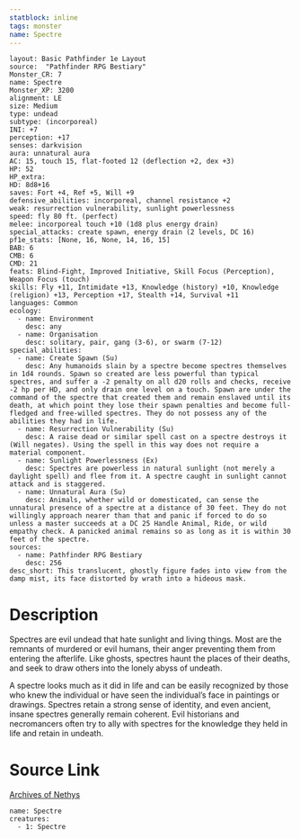 ```yaml
---
statblock: inline
tags: monster
name: Spectre
---
```

```statblock
layout: Basic Pathfinder 1e Layout
source:  "Pathfinder RPG Bestiary"
Monster_CR: 7
name: Spectre
Monster_XP: 3200
alignment: LE
size: Medium
type: undead
subtype: (incorporeal)
INI: +7
perception: +17
senses: darkvision
aura: unnatural aura
AC: 15, touch 15, flat-footed 12 (deflection +2, dex +3)
HP: 52
HP_extra: 
HD: 8d8+16
saves: Fort +4, Ref +5, Will +9
defensive_abilities: incorporeal, channel resistance +2
weak: resurrection vulnerability, sunlight powerlessness
speed: fly 80 ft. (perfect)
melee: incorporeal touch +10 (1d8 plus energy drain)
special_attacks: create spawn, energy drain (2 levels, DC 16)
pf1e_stats: [None, 16, None, 14, 16, 15]
BAB: 6
CMB: 6
CMD: 21
feats: Blind-Fight, Improved Initiative, Skill Focus (Perception), Weapon Focus (touch)
skills: Fly +11, Intimidate +13, Knowledge (history) +10, Knowledge (religion) +13, Perception +17, Stealth +14, Survival +11
languages: Common
ecology:
  - name: Environment
    desc: any
  - name: Organisation
    desc: solitary, pair, gang (3-6), or swarm (7-12)
special_abilities:
  - name: Create Spawn (Su)
    desc: Any humanoids slain by a spectre become spectres themselves in 1d4 rounds. Spawn so created are less powerful than typical spectres, and suffer a -2 penalty on all d20 rolls and checks, receive -2 hp per HD, and only drain one level on a touch. Spawn are under the command of the spectre that created them and remain enslaved until its death, at which point they lose their spawn penalties and become full-fledged and free-willed spectres. They do not possess any of the abilities they had in life.
  - name: Resurrection Vulnerability (Su)
    desc: A raise dead or similar spell cast on a spectre destroys it (Will negates). Using the spell in this way does not require a material component.
  - name: Sunlight Powerlessness (Ex)
    desc: Spectres are powerless in natural sunlight (not merely a daylight spell) and flee from it. A spectre caught in sunlight cannot attack and is staggered.
  - name: Unnatural Aura (Su)
    desc: Animals, whether wild or domesticated, can sense the unnatural presence of a spectre at a distance of 30 feet. They do not willingly approach nearer than that and panic if forced to do so unless a master succeeds at a DC 25 Handle Animal, Ride, or wild empathy check. A panicked animal remains so as long as it is within 30 feet of the spectre.
sources:
  - name: Pathfinder RPG Bestiary
    desc: 256
desc_short: This translucent, ghostly figure fades into view from the damp mist, its face distorted by wrath into a hideous mask.
```
# Description
Spectres are evil undead that hate sunlight and living things. Most are the remnants of murdered or evil humans, their anger preventing them from entering the afterlife. Like ghosts, spectres haunt the places of their deaths, and seek to draw others into the lonely abyss of undeath.

A spectre looks much as it did in life and can be easily recognized by those who knew the individual or have seen the individual’s face in paintings or drawings. Spectres retain a strong sense of identity, and even ancient, insane spectres generally remain coherent. Evil historians and necromancers often try to ally with spectres for the knowledge they held in life and retain in undeath.
# Source Link
[Archives of Nethys](https://aonprd.com/MonsterDisplay.aspx?ItemName=Spectre)
```encounter-table
name: Spectre
creatures:
  - 1: Spectre
```

